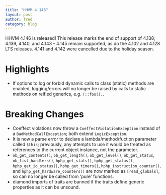 ```yaml
---
title: "HHVM 4.146"
layout: post
author: fred
category: blog
---
```


HHVM 4.146 is released! This release marks the end of support of 4.138;
4.139, 4.140, and 4.143 - 4.145 remain supported, as do the 4.102 and 4.128 LTS releases.
4.141 and 4.142 were cancelled due to the holiday season.

# Highlights

- If options to log or forbid dynamic calls to class (static) methods are enabled, logging/errors will no longer be raised by calls to static methods on reified generics, e.g. `T::foo();`.


# Breaking Changes

- Coeffect violations now throw a `CoeffectViolationException` instead of a
 `BadMethodCallException`; both extend `LogicException`.
- It is now a parse error to declare a lambda/method/fuction parameter called
  `$this`; previously, any attempts to use it would be treated as references to
  the current object instance, not the parameter.
- `ob_get_contents()`, `ob_get_length()`, `ob_get_level()`, `ob_get_status`,
  `ob_list_handlers()`, `hphp_get_stats()`, `hphp_get_status()`,
  `hphp_get_io_status()`, `hphp_get_timers()`, `hphp_instruction_counter()`,
  and `hphp_get_hardware_counters()` are now marked as `[read_globals]`, so can
  no longer be called from 'pure' functions.
- diamond imports of traits are banned if the traits define generic properties as it can be unsound.

